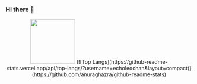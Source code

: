 ### Hi there 👋

<div align="center">
    <img  height="120px" src="https://github-readme-stats.vercel.app/api?username=echoleochan&show_icons=true&count_private=true&hide=prs&theme=vue" />
   [![Top Langs](https://github-readme-stats.vercel.app/api/top-langs/?username=echoleochan&layout=compact)](https://github.com/anuraghazra/github-readme-stats)
</div>

